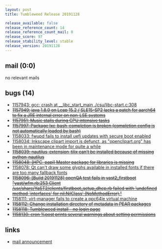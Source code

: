 ```yaml
---
layout: post
title: Tumbleweed Release 20191128

release_available: false
release_reference_count: 14
release_reference_count_mail: 0
release_score: 97
release_stability_level: stable
release_version: 20191128
---
```


## mail (0:0)

no relevant mails

## bugs (14)

<!--more-->

- [1157943: gcc: crash at  __libc_start_main ./csu/libc-start.c:308](https://bugzilla.opensuse.org/show_bug.cgi?id=1157943)
- ~~[1157949: java 1.8.0 on Leap 15.2 / SLE15-SP2 lacks a patch for aarch64 to fix a JRE internal error on non-LSE systems](https://bugzilla.opensuse.org/show_bug.cgi?id=1157949)~~
- ~~[1157951: Music stalls during CPU intensive tasks](https://bugzilla.opensuse.org/show_bug.cgi?id=1157951)~~
- ~~[1157997: Package lxc-bash-completion is broken (completion config is not automatically loaded by bash)](https://bugzilla.opensuse.org/show_bug.cgi?id=1157997)~~
- [1158033: fwupd fails to install uefi updates with secure boot enabled](https://bugzilla.opensuse.org/show_bug.cgi?id=1158033)
- [1158034: Inkscape clipart import is defunct, as "openclipart.org" has been in maintenance mode for quite a while](https://bugzilla.opensuse.org/show_bug.cgi?id=1158034)
- ~~[1158039: nautilus-extension-tilix can't be installed because of missing python-nautilus](https://bugzilla.opensuse.org/show_bug.cgi?id=1158039)~~
- ~~[1158048: \[HPC, papi\] Master package for libraries is missing](https://bugzilla.opensuse.org/show_bug.cgi?id=1158048)~~
- [1158078: Qt can't draw some glyphs available in installed fonts if there are too many fallback fonts](https://bugzilla.opensuse.org/show_bug.cgi?id=1158078)
- ~~[1158096: \[Build 20191128\] openQA test fails in yast2_firstboot "yast/wfm.rb:253 Client /usr/share/YaST2/clients/firstboot_setup_dhcp.rb failed with 'undefined method `interfaces' for nil:NilClass' (NoMethodError)."](https://bugzilla.opensuse.org/show_bug.cgi?id=1158096)~~
- [1158111: virt-manager fails to create a ppc64le virtual machine](https://bugzilla.opensuse.org/show_bug.cgi?id=1158111)
- ~~[1158112: Change installation directory of metadata in PEAR packages](https://bugzilla.opensuse.org/show_bug.cgi?id=1158112)~~
- ~~[1158118: Tumbleweed install - no login page](https://bugzilla.opensuse.org/show_bug.cgi?id=1158118)~~
- ~~[1158130: cron %post prints several warnings about setting permissions](https://bugzilla.opensuse.org/show_bug.cgi?id=1158130)~~



## links

- [mail announcement](https://lists.opensuse.org/opensuse-factory/2019-11/msg00374.html)
